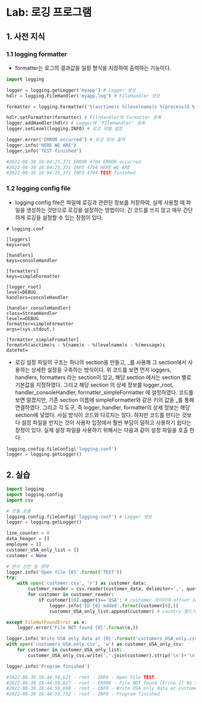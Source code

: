 # Lab: 로깅 프로그램



## 1. 사전 지식



### 1.1 logging formatter

* formatter는 로그의 결과값을 일정 형식을 지정하여 출력하는 기능이다.

```python
import logging

logger = logging.getLogger('myapp') # Logger 생성
hdlr = logging.FileHandler('myapp.log') # FileHandler 생성

formatter = logging.Formatter('%(asctime)s %(levelname)s %(process)d %(message)s') # Logging Formatter 생성: 시간, 로깅 레벨, 프로세서 ID, 메세지

hdlr.setFormatter(formatter) # FilrHandler에 formatter 등록
logger.addHandler(hdlr) # Logger에 'FIleHandler' 등록
logger.setLevel(logging.INFO) # 로깅 레벨 설정

logger.error('ERROR occurred') # 로깅 정보 출력
logger.info('HERE WE ARE')
logger.info('TEST finished')

#2022-08-30 18:04:25,371 ERROR 4704 ERROR occurred
#2022-08-30 18:04:25,371 INFO 4704 HERE WE ARE
#2022-08-30 18:04:25,371 INFO 4704 TEST finished
```



### 1.2 logging config file

* logging config file은 파일에 로깅과 관련된 정보를 저장하여, 실제 사용할 때 파일을 생성하는 것만으로 로깅을 설정하는 방법이다. 긴 코드를 쓰지 않고 매우 간단하게 로깅을 설정할 수 있는 장점이 있다.

```text
# logging.conf

[loggers]
keys=root

[handlers]
keys=consoleHandler

[formatters]
keys=simpleFormatter

[logger_root]
level=DEBUG
handlers=concoleHandler

[handler_consoleHandler]
class=StreamHandler
level==DEBUG
formatter=simpleFormatter
args=(sys.stdout,)

[formatter_simpleFromatter]
format=%(asctime)s - %(name)s - %(levelname)s - %(message)s
datefmt=
```

* 로깅 설정 파일의 구조는 하나의 section을 만들고, _를 사용해 그 section에서 사용하는 상세한 설정을 구축하는 방식이다. 위 코드를 보면 먼저 loggers, handlers, formatters 라는 section이 있고, 해당 section 에서는 section 별로 기본값을 지정하였다. 그리고 해당 section 의 상세 정보를 logger_root, handler_consoleHandler, formatter_simpleFormatter 에 설정하였다. 코드를 보면 알겠지만, 기존 section 이름에 simpleFormatter와 같은 키의 값을 _를 통해 연결하였다. 그리고 각 도구, 즉 logger, handler, formatter의 상세 정보는 해당 section에 넣었다. 사실 방식이 코드와 다르지는 않다. 하지만 코드를 만디는 것보다 설정 파일을 만지는 것이 사용자 입장에서 훨씬 부담이 덜하고 사용하기 쉽다는 장정이 있다. 실제 설정 파일을 사용하기 위해서는 다음과 같이 설정 파일을 호출 한다.

```python
logging.config.fileConfig('logging.conf')
logger = logging.getLogger()
```



## 2. 실습

```python
import logging
import logging.config
import csv

# 모듈 호출
logging.config.fileConfig('logging.conf') # Logger 생성
logger = logging.getLogger()

line_counter = 0
data_heager = []
employee = []
customer_USA_only_list = []
customer = None

# 변수 선언 등 생략
logger.info('Open file {0}'.format('TEST'))
try:
    with open('customer.csv', 'r') as customer_data:
        customer_reader = csv.reader(customer_data, delimiter=',', quotechar='')
        for customer in customer_reader:
            if customer[10].upper()=='USA': # customer 데이터의 offset 10번째 값
                logger.info('ID {0} added'.format(customer[0],))
                customer_USA_only_list.append(customer) # country 필드가 'USA' 인 것만

except FileNotFoundError as e:
    logger.error('File NOT found {0}'.format(e,))

logger.info('Write USA only data at {0}'.format('customers_USA_only.csv',))
with open('customers_USA_only.csv', 'w') as customer_USA_only_csv:
    for customer in customer_USA_only_list:
        customer_USA_only_csv.write(','.join(customer).strip('\n')+'\n')

logger.info('Program finished')

#2022-08-30 18:44:59,621 - root - INFO - Open file TEST
#2022-08-30 18:44:59,627 - root - ERROR - File NOT found [Errno 2] No such file or directory: 'customer.csv'
#2022-08-30 18:44:59,698 - root - INFO - Write USA only data at customers_USA_only.csv
#2022-08-30 18:44:59,752 - root - INFO - Program finished
```

